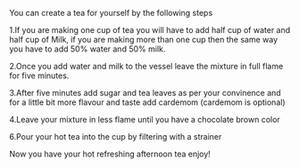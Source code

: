 You can create a tea for yourself by the following steps

1.If you are making one cup of tea you will have to add half cup of water and half cup of Milk, if you are making more than one cup then the same way you have to add 50% water and 50% milk.

2.Once you add water and milk to the vessel leave the mixture in full flame for five minutes.

3.After five minutes add sugar and tea leaves as per your convinence and for a little bit more flavour and taste add cardemom (cardemom is optional)

4.Leave your mixture in less flame until you have a chocolate brown color

6.Pour your hot tea into the cup by filtering with a strainer

Now you have your hot refreshing afternoon tea enjoy!